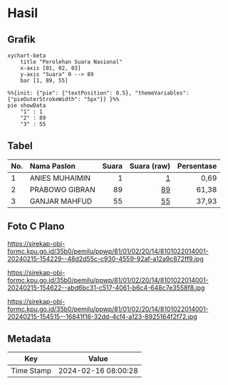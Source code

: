 # Hasil

## Grafik

```mermaid
xychart-beta
    title "Perolehan Suara Nasional"
    x-axis [01, 02, 03]
    y-axis "Suara" 0 --> 89
    bar [1, 89, 55]
```

```mermaid
%%{init: {"pie": {"textPosition": 0.5}, "themeVariables": {"pieOuterStrokeWidth": "5px"}} }%%
pie showData
    "1" : 1
    "2" : 89
    "3" : 55
```

## Tabel

| No. | Nama Paslon    | Suara | Suara (raw) | Persentase |
|:--- |:-------------- | -----:| -----------:| ----------:|
| 1   | ANIES MUHAIMIN | 1     | [1][p-1]    | 0,69       |
| 2   | PRABOWO GIBRAN | 89    | [89][p-2]   | 61,38      |
| 3   | GANJAR MAHFUD  | 55    | [55][p-3]   | 37,93      |


[p-1]: https://github.com/gigit-pemilu/pemilu-2024/blob/main/pilpres/hitung-suara/sub/81-maluku/sub/01-maluku-tengah/sub/02-teon-nila-serua/sub/2014-trana/sub/001-tps/sub/paslon-1.txt
[p-2]: https://github.com/gigit-pemilu/pemilu-2024/blob/main/pilpres/hitung-suara/sub/81-maluku/sub/01-maluku-tengah/sub/02-teon-nila-serua/sub/2014-trana/sub/001-tps/sub/paslon-2.txt
[p-3]: https://github.com/gigit-pemilu/pemilu-2024/blob/main/pilpres/hitung-suara/sub/81-maluku/sub/01-maluku-tengah/sub/02-teon-nila-serua/sub/2014-trana/sub/001-tps/sub/paslon-3.txt

## Foto C Plano

https://sirekap-obj-formc.kpu.go.id/35b0/pemilu/ppwp/81/01/02/20/14/8101022014001-20240215-154229--48d2d55c-c930-4559-92af-a12a9c872ff9.jpg

https://sirekap-obj-formc.kpu.go.id/35b0/pemilu/ppwp/81/01/02/20/14/8101022014001-20240215-154622--abd6bc31-c517-4061-b6c4-648c7e3558f8.jpg

https://sirekap-obj-formc.kpu.go.id/35b0/pemilu/ppwp/81/01/02/20/14/8101022014001-20240215-154515--16841f16-32dd-4cf4-a123-8925164f2f72.jpg


## Metadata

| Key        | Value               |
| ---------- | ------------------- |
| Time Stamp | 2024-02-16 08:00:28 |



